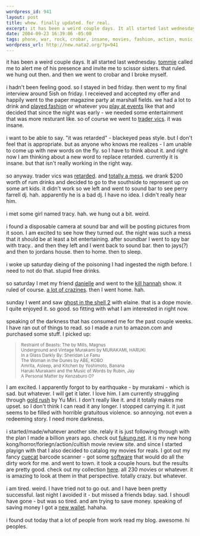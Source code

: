 ```yaml
--- 
wordpress_id: 941
layout: post
title: whew. finally updated. for real.
excerpt: it has been a weird couple days. It all started last wednesday. tommie called me to alert me of his presence and invite me to scissor sisters. that ruled. we hung out then. and then we went to crobar and I broke myself. i hadn't been feeling good. so I stayed in bed friday. then we...
date: 2004-09-23 16:39:06 -05:00
tags: phone, war, rock, crobar, insane, movies, fashion, action, music, hong, kong, nokia
wordpress_url: http://new.nata2.org/?p=941
---
```

it has been a weird couple days. It all started last wednesday. <a href="http://nata2.info/?path=pictures%2Fevents%2F2004%3A09%3A16_Tommie_Rockroom&img=IMG_1519.jpg">tommie</a> called me to alert me of his presence and invite me to scissor sisters. that ruled. we hung out then. and then we went to crobar and I broke myself. <br/><br/>i hadn't been feeling good. so I stayed in bed friday. then went to my final interview around 5ish on friday. I receieved and accepted my offer and happily went to the paper magazine party at marshall fields. we had a lot to drink and <a href="http://nata2.info/?path=pictures%2Fmisc%2Fphone_camera%2Fnokia_6600%2F200920040149&img=Nokia6600%28554%29.jpg">played fashion</a> or whatever you <a href="http://nata2.info/?path=pictures%2Fmisc%2Fphone_camera%2Fnokia_6600%2F200920040149&img=Nokia6600%28556%29.jpg">play at events</a> like that and decided that since the night was early - we needed some entertainment that was more resturant like. so of course we went to <a href="http://www.tradervics.com/">trader vics</a>. it was insane. <br/><br/>i want to be able to say. "it was retarded" - blackeyed peas style. but I don't feel that is appropriate. but as anyone who knows me realizes - I am unable to come up with new words on the fly. so I have to think about it. and right now I am thinking about a new word to replace retarded. currently it is insane. but that isn't really working in the right way. <br/><br/>so anyway. trader vics was <a href="http://nata2.info/?path=pictures%2Fmisc%2Fphone_camera%2Fnokia_6600%2F200920040149&img=Nokia6600%28560%29.jpg">retarded</a>. and <a href="http://nata2.info/?path=pictures%2Fmisc%2Fphone_camera%2Fnokia_6600%2F200920040149&img=Nokia6600%28568%29.jpg">totally a mess</a>. we drank $200 worth of rum drinks and decided to go to the southside to represent up on some art kids. it didn't work so we left and went to sound bar to see perry farrell dj. hah. apparently he is a bad dj. I have no idea. I didn't really hear him. <br/><br/>i met some girl named tracy. hah. we hung out a bit. weird.<br/><br/>i found a disposable camera at sound bar and will be posting pictures from it soon. I am excited to see how they turned out. the night was such a mess that it should be at least a bit entertaining. after soundbar I went to spy bar with tracy.. and then they left and I went back to sound bar. then to jays(?) and then to jordans house. then to home. then to sleep. <br/><br/>i woke up saturday dieing of the poisoning I had ingested the nigth before. I need to not do that. stupid free drinks. <br/><br/>so saturday I met my friend <a href="http://www.nata2.info/?path=pictures%2Fevents%2F2004%3A09%3A18_Kill_hannah_afterparty&img=IMG_1556.jpg">danielle</a> and went to the <a href="http://www.nata2.info/?path=pictures%2Fevents%2F2004%3A09%3A18_Kill_hannah_afterparty&img=IMG_1561.jpg">kill hannah</a> show. it ruled of course. <a href="http://www.nata2.info/?path=pictures%2Fevents%2F2004%3A09%3A18_Kill_hannah_afterparty">a lot of crazines</a>. then I went home. hah. <br/><bR>sunday I went and saw <a href="http://www.gofishpictures.com/GITS2/">ghost in the shell 2</a> with elaine. that is a dope movie. I quite enjoyed it. so good. so fitting with what I am interested in right now. <br/><br/>
speaking of the darkness that has consumed me for the past couple weeks. I have ran out of things to read. so I made a run to amazon.com and purchased some stuff. I picked up:
<blockquote><small>
Restraint of Beasts: The by Mills, Magnus<br/>
Underground and Vintage Murakami by MURAKAMI, HARUKI<bR>
In a Glass Darkly  By: Sheridan Le Fanu<bR>
The Woman in the Dunes  by ABE, KOBO <bR>
Amrita, Asleep, and Kitchen  by Yoshimoto, Banana <br/>
Haruki Murakami and the Music of Words by Rubin, Jay <br/>
A Personal Matter  by Kenzaburo O?<br/>
</small></blockquote>
I am excited. I apparently forgot to by earthquake - by murakami - which is sad. but whatever. I will get it later. I love him. I am currently struggling through <a href="http://www.complete-review.com/reviews/japannew/yumiri1.htm">gold rush</a> by Yu Miri. I don't really like it. and it totally makes me upset. so I don't think I can read it any longer. I stopped carrying it. it just seems to be filled with horrible gratuitous violence. so annoying. not even a redeeming story. I need more darkness. <br/><br/>i started/made/whatever another site. relaly it is just following through with the plan I made a billion years ago. check out <a href="http://www.fukung.net">fukung.net</a>. it is my new hong kong/horror/foriegn/action/cultish movie review site. and since I started playign with that I also decided to catalog my movies for reals. I got out my fancy <a href="http://cuecatastrophe.com/">cuecat</a> barcode scanner - got some <a href="http://collectorz.com/movie/">software</a> that would do all the dirty work for me. and went to town. it took a couple hours. but the results are pretty good. check out my collection <a href="http://dopeman.org/movies/">here</a>. all 230 movies or whatever. it is amazing to look at them in that perspective. totally crazy. but whatever. <br/><br/>i am tired. weird. I have tried not to go out. and I have been pretty successful. last night I avoided it - but missed a friends bday. sad. I shoudl have gone - but was so tired. and am trying to save money. speaking of saving money I got a <a href="http://nata2.info/?path=pictures%2Fmisc%2Fphone_camera%2Fnokia_6600%2F220920041236&img=Nokia6600%28582%29.jpg">new wallet</a>. hahaha. <br/><br/>i found out today that a lot of people from work read my blog. awesome. hi peoples. 

